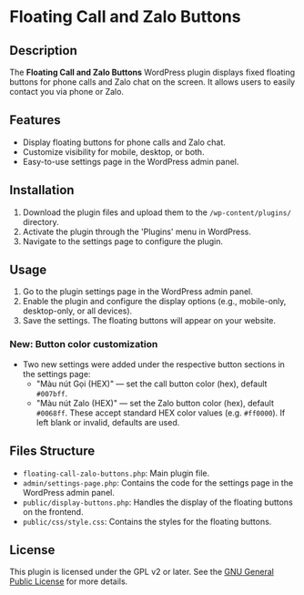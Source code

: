 # Floating Call and Zalo Buttons

## Description
The **Floating Call and Zalo Buttons** WordPress plugin displays fixed floating buttons for phone calls and Zalo chat on the screen. It allows users to easily contact you via phone or Zalo.

## Features
- Display floating buttons for phone calls and Zalo chat.
- Customize visibility for mobile, desktop, or both.
- Easy-to-use settings page in the WordPress admin panel.

## Installation
1. Download the plugin files and upload them to the `/wp-content/plugins/` directory.
2. Activate the plugin through the 'Plugins' menu in WordPress.
3. Navigate to the settings page to configure the plugin.

## Usage
1. Go to the plugin settings page in the WordPress admin panel.
2. Enable the plugin and configure the display options (e.g., mobile-only, desktop-only, or all devices).
3. Save the settings. The floating buttons will appear on your website.

### New: Button color customization
- Two new settings were added under the respective button sections in the settings page:
	- "Màu nút Gọi (HEX)" — set the call button color (hex), default `#007bff`.
	- "Màu nút Zalo (HEX)" — set the Zalo button color (hex), default `#0068ff`.
These accept standard HEX color values (e.g. `#ff0000`). If left blank or invalid, defaults are used.

## Files Structure
- `floating-call-zalo-buttons.php`: Main plugin file.
- `admin/settings-page.php`: Contains the code for the settings page in the WordPress admin panel.
- `public/display-buttons.php`: Handles the display of the floating buttons on the frontend.
- `public/css/style.css`: Contains the styles for the floating buttons.

## License
This plugin is licensed under the GPL v2 or later. See the [GNU General Public License](https://www.gnu.org/licenses/gpl-2.0.html) for more details.